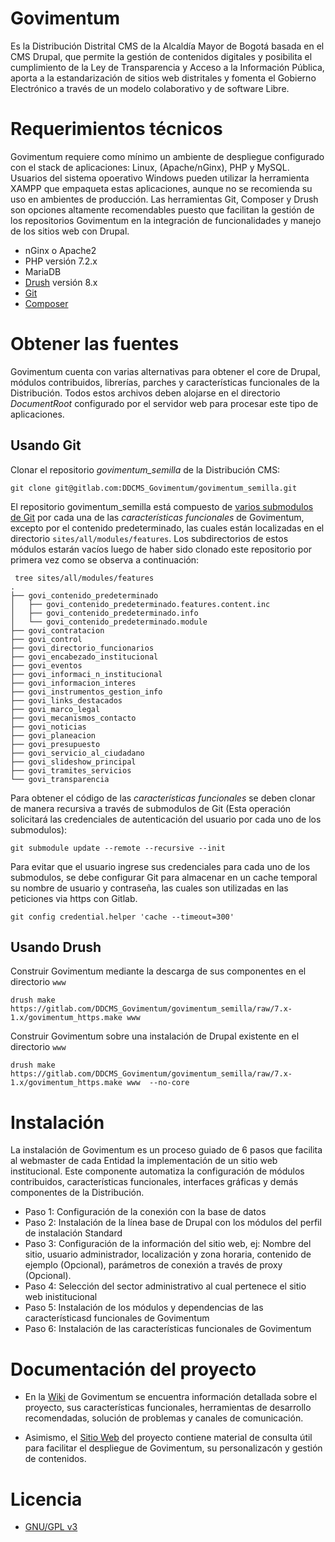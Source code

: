 # Govimentum

Es la Distribución Distrital CMS de la Alcaldía Mayor de Bogotá basada en el CMS Drupal, que permite la gestión de contenidos digitales y posibilita el cumplimiento de la Ley de Transparencia y Acceso a la Información Pública, aporta a la estandarización de sitios web distritales y fomenta el Gobierno Electrónico a través de un modelo colaborativo y de software Libre.

# Requerimientos técnicos

Govimentum requiere como mínimo un ambiente de despliegue configurado con el stack de aplicaciones: Linux, (Apache/nGinx), PHP y MySQL. Usuarios del sistema opoerativo Windows pueden utilizar la herramienta XAMPP que empaqueta estas aplicaciones, aunque no se recomienda su uso en ambientes de producción. Las herramientas Git, Composer y Drush son opciones altamente recomendables puesto que facilitan la gestión de los repositorios Govimentum en la integración de funcionalidades y manejo de los sitios web con Drupal.

 * nGinx o Apache2
 * PHP versión 7.2.x
 * MariaDB
 * [Drush](docs.drush.org/en/master/install) versión 8.x
 * [Git](https://git-scm.com)
 * [Composer](https://getcomposer.org/)

# Obtener las fuentes

Govimentum cuenta con varias alternativas para obtener el core de Drupal, módulos contribuidos, librerías, parches y características funcionales de la Distribución. Todos estos archivos deben alojarse en el directorio _DocumentRoot_ configurado por el servidor web para procesar este tipo de aplicaciones.

## Usando Git

Clonar el repositorio _govimentum_semilla_ de la Distribución CMS:

`git clone git@gitlab.com:DDCMS_Govimentum/govimentum_semilla.git`

El repositorio govimentum_semilla está compuesto de [varios submodulos de Git](https://gitlab.com/DDCMS_Govimentum/govimentum_semilla/tree/7.x-1.x/www/sites/all/modules/features) por cada una de las _características funcionales_ de Govimentum, excepto por el contenido predeterminado, las cuales están localizadas en el directorio `sites/all/modules/features`. Los subdirectorios de estos módulos estarán vacíos luego de haber sido clonado este repositorio por primera vez como se observa a continuación:

```shell
 tree sites/all/modules/features
.
├── govi_contenido_predeterminado
│   ├── govi_contenido_predeterminado.features.content.inc
│   ├── govi_contenido_predeterminado.info
│   └── govi_contenido_predeterminado.module
├── govi_contratacion
├── govi_control
├── govi_directorio_funcionarios
├── govi_encabezado_institucional
├── govi_eventos
├── govi_informaci_n_institucional
├── govi_informacion_interes
├── govi_instrumentos_gestion_info
├── govi_links_destacados
├── govi_marco_legal
├── govi_mecanismos_contacto
├── govi_noticias
├── govi_planeacion
├── govi_presupuesto
├── govi_servicio_al_ciudadano
├── govi_slideshow_principal
├── govi_tramites_servicios
└── govi_transparencia
```


Para obtener el código de las _características funcionales_ se deben clonar de manera recursiva a través de submodulos de Git (Esta operación solicitará las credenciales de autenticación del usuario por cada uno de los submodulos):

`git submodule update --remote --recursive --init`

Para evitar que el usuario ingrese sus credenciales para cada uno de los submodulos, se debe configurar Git para almacenar en un cache temporal su nombre de usuario y contraseña, las cuales son utilizadas en las peticiones via https con Gitlab.

`git config credential.helper 'cache --timeout=300'`

## Usando Drush

Construir Govimentum mediante la descarga de sus componentes en el directorio `www` 

`drush make https://gitlab.com/DDCMS_Govimentum/govimentum_semilla/raw/7.x-1.x/govimentum_https.make www`

Construir Govimentum sobre una instalación de Drupal existente en el directorio `www`

`drush make https://gitlab.com/DDCMS_Govimentum/govimentum_semilla/raw/7.x-1.x/govimentum_https.make www  --no-core`

# Instalación

La instalación de Govimentum es un proceso guiado de 6 pasos que facilita al webmaster de cada Entidad la implementación de un sitio web institucional. Este componente automatiza la configuración de módulos contribuidos, características funcionales, interfaces gráficas y demás componentes de la Distribución. 

* Paso 1: Configuración de la conexión con la base de datos
* Paso 2: Instalación de la línea base de Drupal con los módulos del perfil de instalación Standard
* Paso 3: Configuración de la información del sitio web, ej: Nombre del sitio, usuario administrador, localización y zona horaria, contenido de ejemplo (Opcional), parámetros de conexión a través de proxy (Opcional).
* Paso 4: Selección del sector administrativo al cual pertenece el sitio web inistitucional
* Paso 5: Instalación de los módulos y dependencias de las característicasd funcionales de Govimentum
* Paso 6: Instalación de las características funcionales de Govimentum

# Documentación del proyecto

* En la [Wiki](https://gitlab.com/distribucion_distrital_cms/govimentum_semilla/wikis/inicio) de Govimentum se encuentra información detallada sobre el proyecto, sus características funcionales, herramientas de desarrollo recomendadas, solución de problemas y canales de comunicación.

* Asimismo, el [Sitio Web](http://govimentum.bogota.gov.co) del proyecto contiene material de consulta útil para facilitar el despliegue de Govimentum, su personalizacón y gestión de contenidos.

# Licencia

* [GNU/GPL v3](https://gitlab.com/DDCMS_Govimentum/govimentum_semilla/blob/7.x-1.x/LICENSE)
 


